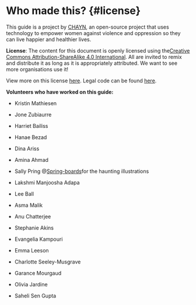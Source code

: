# Who made this? {#license}

This guide is a project by [CHAYN](http://chayn.co/), an open-source project that uses technology to empower women against violence and oppression so they can live happier and healthier lives. 

**License**: The content for this document is openly licensed using the[Creative Commons Attribution-ShareAlike 4.0 International](http://creativecommons.org/licenses/by-sa/4.0/). All are invited to remix and distribute it as long as it is appropriately attributed. We want to see more organisations use it! 

View more on this license [here](https://creativecommons.org/licenses/by/4.0/). Legal code can be found [here](https://creativecommons.org/licenses/by/4.0/legalcode).

**Volunteers who have worked on this guide:**

* Kristin Mathiesen

* Jone Zubiaurre

* Harriet Bailiss

* Hanae Bezad

* Dina Ariss

* Amina Ahmad

* Sally Pring @[Spring-boards](http://www.spring-boards.co.uk/)for the haunting illustrations

* Lakshmi Manjoosha Adapa

* Lee Ball

* Asma Malik

* Anu Chatterjee

* Stephanie Akins

* Evangelia Kampouri

* Emma Leeson

* Charlotte Seeley-Musgrave

* Garance Mourgaud

* Olivia Jardine

* Saheli Sen Gupta



